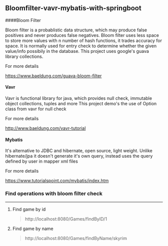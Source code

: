 ## Bloomfilter-vavr-mybatis-with-springboot
	
####Bloom Filter

Bloom filter is a probablistic data structure, which may produce false positives and never produces false negatives. 
Bloom filter uses less space to store more values with n number of hash functions, it trades accuracy for space.
It is normally used for entry check to determine whether the given value/info possibily in the database.
This project uses google's guava library collections.

For more details
 
https://www.baeldung.com/guava-bloom-filter

#### Vavr

Vavr is functional library for java, which provides null check, immutable object collections, tuples and more
This project demo's the use of Option class from vavr for null check 

For more details

http://www.baeldung.com/vavr-tutorial

#### Mybatis

It's alternative to JDBC and hibernate, open source, light weight. Unlike hibernate/jpa it doesn't generate it's own query, instead uses the query defined by user in mapper xml files

For more details

https://www.tutorialspoint.com/mybatis/index.htm

### Find operations with bloom filter check
-------------------------------------------
1. Find game by id

	> http://localhost:8080/Games/findByID/1


2. Find game by name

	> http://localhost:8080/Games/findByName/skyrim

 

	